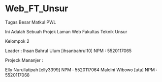 # Web_FT_Unsur
Tugas Besar Matkul PWL

Ini Adalah Sebuah Projek Laman Web Fakultas Teknik Unsur

Kelompok 2

Leader : Ihsan Bahrul Ulum [ihsanbahrul10] NPM : 5520117065

Projeck Mananjer :

Elly Nurullatipah [elly3399] NPM : 5520117064
Maldini Wibowo [uta] NPM : 5520117068
